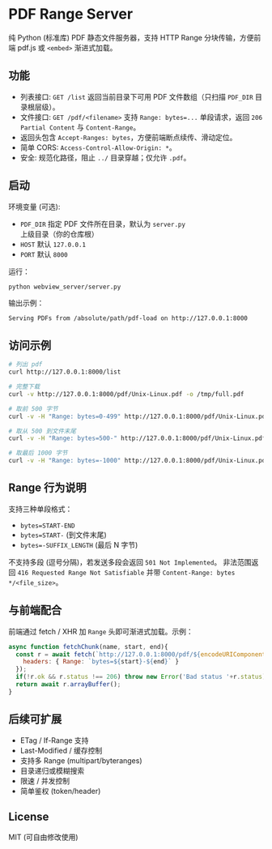 # PDF Range Server

纯 Python (标准库) PDF 静态文件服务器，支持 HTTP Range 分块传输，方便前端 pdf.js 或 `<embed>` 渐进式加载。

## 功能
- 列表接口: `GET /list` 返回当前目录下可用 PDF 文件数组（只扫描 `PDF_DIR` 目录根层级）。
- 文件接口: `GET /pdf/<filename>` 支持 `Range: bytes=...` 单段请求，返回 `206 Partial Content` 与 `Content-Range`。
- 返回头包含 `Accept-Ranges: bytes`，方便前端断点续传、滑动定位。
- 简单 CORS: `Access-Control-Allow-Origin: *`。
- 安全: 规范化路径，阻止 `../` 目录穿越；仅允许 `.pdf`。

## 启动
环境变量 (可选):
- `PDF_DIR` 指定 PDF 文件所在目录，默认为 `server.py` 上级目录（你的仓库根）
- `HOST` 默认 `127.0.0.1`
- `PORT` 默认 `8000`

运行：
```bash
python webview_server/server.py
```
输出示例：
```
Serving PDFs from /absolute/path/pdf-load on http://127.0.0.1:8000
```

## 访问示例
```bash
# 列出 pdf
curl http://127.0.0.1:8000/list

# 完整下载
curl -v http://127.0.0.1:8000/pdf/Unix-Linux.pdf -o /tmp/full.pdf

# 取前 500 字节
curl -v -H "Range: bytes=0-499" http://127.0.0.1:8000/pdf/Unix-Linux.pdf -o /tmp/part1

# 取从 500 到文件末尾
curl -v -H "Range: bytes=500-" http://127.0.0.1:8000/pdf/Unix-Linux.pdf -o /tmp/part2

# 取最后 1000 字节
curl -v -H "Range: bytes=-1000" http://127.0.0.1:8000/pdf/Unix-Linux.pdf -o /tmp/tail
```

## Range 行为说明
支持三种单段格式：
- `bytes=START-END`
- `bytes=START-` (到文件末尾)
- `bytes=-SUFFIX_LENGTH` (最后 N 字节)

不支持多段 (逗号分隔)，若发送多段会返回 `501 Not Implemented`。
非法范围返回 `416 Requested Range Not Satisfiable` 并带 `Content-Range: bytes */<file_size>`。

## 与前端配合
前端通过 fetch / XHR 加 `Range` 头即可渐进式加载。示例：
```js
async function fetchChunk(name, start, end){
  const r = await fetch(`http://127.0.0.1:8000/pdf/${encodeURIComponent(name)}`, {
    headers: { Range: `bytes=${start}-${end}` }
  });
  if(!r.ok && r.status !== 206) throw new Error('Bad status '+r.status);
  return await r.arrayBuffer();
}
```

## 后续可扩展
- ETag / If-Range 支持
- Last-Modified / 缓存控制
- 支持多 Range (multipart/byteranges)
- 目录递归或模糊搜索
- 限速 / 并发控制
- 简单鉴权 (token/header)

## License
MIT (可自由修改使用)
